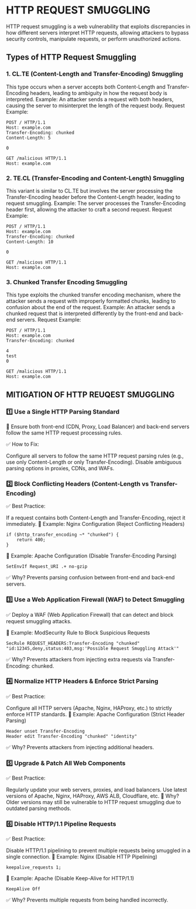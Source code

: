 # HTTP REQUEST SMUGGLING
HTTP request smuggling is a web vulnerability that exploits discrepancies in how different servers interpret HTTP requests, allowing attackers to bypass security controls, manipulate requests, or perform unauthorized actions.

## Types of HTTP Request Smuggling

### 1. CL.TE (Content-Length and Transfer-Encoding) Smuggling
This type occurs when a server accepts both Content-Length and Transfer-Encoding headers, leading to ambiguity in how the request body is interpreted.
Example: An attacker sends a request with both headers, causing the server to misinterpret the length of the request body.
Request Example:
```text
POST / HTTP/1.1
Host: example.com
Transfer-Encoding: chunked
Content-Length: 5

0

GET /malicious HTTP/1.1
Host: example.com
```
### 2. TE.CL (Transfer-Encoding and Content-Length) Smuggling
This variant is similar to CL.TE but involves the server processing the Transfer-Encoding header before the Content-Length header, leading to request smuggling.
Example: The server processes the Transfer-Encoding header first, allowing the attacker to craft a second request.
Request Example:
```text
POST / HTTP/1.1
Host: example.com
Transfer-Encoding: chunked
Content-Length: 10

0

GET /malicious HTTP/1.1
Host: example.com
```
### 3. Chunked Transfer Encoding Smuggling
This type exploits the chunked transfer encoding mechanism, where the attacker sends a request with improperly formatted chunks, leading to confusion about the end of the request.
Example: An attacker sends a chunked request that is interpreted differently by the front-end and back-end servers.
Request Example:
```text
POST / HTTP/1.1
Host: example.com
Transfer-Encoding: chunked

4
test
0

GET /malicious HTTP/1.1
Host: example.com
```

## MITIGATION OF HTTP REUQEST SMUGGLING
### 1️⃣ Use a Single HTTP Parsing Standard
🔹 Ensure both front-end (CDN, Proxy, Load Balancer) and back-end servers follow the same HTTP request processing rules.

✅ How to Fix:

Configure all servers to follow the same HTTP request parsing rules (e.g., use only Content-Length or only Transfer-Encoding).
Disable ambiguous parsing options in proxies, CDNs, and WAFs.

### 2️⃣ Block Conflicting Headers (Content-Length vs Transfer-Encoding)
✅ Best Practice:

If a request contains both Content-Length and Transfer-Encoding, reject it immediately.
🔹 Example: Nginx Configuration (Reject Conflicting Headers)
```text
if ($http_transfer_encoding ~* "chunked") {
    return 400;
}
```
🔹 Example: Apache Configuration (Disable Transfer-Encoding Parsing)
```text
SetEnvIf Request_URI .+ no-gzip
```
✅ Why? Prevents parsing confusion between front-end and back-end servers.

### 3️⃣ Use a Web Application Firewall (WAF) to Detect Smuggling
✅ Deploy a WAF (Web Application Firewall) that can detect and block request smuggling attacks.

🔹 Example: ModSecurity Rule to Block Suspicious Requests
```text
SecRule REQUEST_HEADERS:Transfer-Encoding "chunked" "id:12345,deny,status:403,msg:'Possible Request Smuggling Attack'"
```
✅ Why? Prevents attackers from injecting extra requests via Transfer-Encoding: chunked.

### 4️⃣ Normalize HTTP Headers & Enforce Strict Parsing
✅ Best Practice:

Configure all HTTP servers (Apache, Nginx, HAProxy, etc.) to strictly enforce HTTP standards.
🔹 Example: Apache Configuration (Strict Header Parsing)
```text
Header unset Transfer-Encoding
Header edit Transfer-Encoding "chunked" "identity"
```
✅ Why? Prevents attackers from injecting additional headers.

### 5️⃣ Upgrade & Patch All Web Components
✅ Best Practice:

Regularly update your web servers, proxies, and load balancers.
Use latest versions of Apache, Nginx, HAProxy, AWS ALB, Cloudflare, etc.
🔹 Why?
Older versions may still be vulnerable to HTTP request smuggling due to outdated parsing methods.

 ### 6️⃣ Disable HTTP/1.1 Pipeline Requests
✅ Best Practice:

Disable HTTP/1.1 pipelining to prevent multiple requests being smuggled in a single connection.
🔹 Example: Nginx (Disable HTTP Pipelining)

```text
keepalive_requests 1;
```
🔹 Example: Apache (Disable Keep-Alive for HTTP/1.1)
```text
KeepAlive Off
```
✅ Why? Prevents multiple requests from being handled incorrectly.
